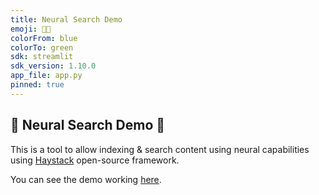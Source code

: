 ```yaml
---
title: Neural Search Demo
emoji: 🧠🔎
colorFrom: blue
colorTo: green
sdk: streamlit
sdk_version: 1.10.0
app_file: app.py
pinned: true
---
```


## 🧠 Neural Search Demo 🔎

This is a tool to allow indexing & search content using neural capabilities using [Haystack](https://haystack.deepset.ai/overview/intro) open-source framework.

You can see the demo working [here](https://huggingface.co/spaces/ugaray96/neural-search).
